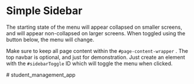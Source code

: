 <div class="container-fluid">
    <h1 class="mt-4">Simple Sidebar</h1>
    <p>The starting state of the menu will appear collapsed on smaller screens, and will appear non-collapsed on larger screens. When toggled using the button below, the menu will change.</p>
    <p>
        Make sure to keep all page content within the
        <code>#page-content-wrapper</code>
        . The top navbar is optional, and just for demonstration. Just create an element with the
        <code>#sidebarToggle</code>
        ID which will toggle the menu when clicked.
    </p>
</div>#   s t u d e n t _ m a n a g e m e n t _ a p p  
 